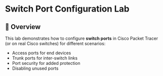 # Switch Port Configuration Lab

## 📌 Overview
This lab demonstrates how to configure **switch ports** in Cisco Packet Tracer (or on real Cisco switches) for different scenarios:
- Access ports for end devices
- Trunk ports for inter-switch links
- Port security for added protection
- Disabling unused ports

